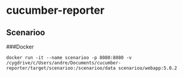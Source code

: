 # cucumber-reporter

## Scenarioo
###Docker
    
    docker run -it --name scenarioo -p 8080:8080 -v /cygdrive/c/Users/andre/Documents/cucumber-reporter/target/scenarioo:/scenarioo/data scenarioo/webapp:5.0.2

